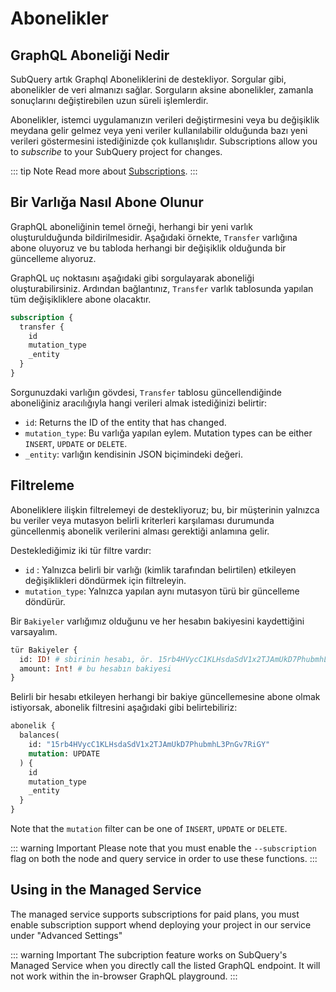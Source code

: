 # Abonelikler

## GraphQL Aboneliği Nedir

SubQuery artık Graphql Aboneliklerini de destekliyor. Sorgular gibi, abonelikler de veri almanızı sağlar. Sorguların aksine abonelikler, zamanla sonuçlarını değiştirebilen uzun süreli işlemlerdir.

Abonelikler, istemci uygulamanızın verileri değiştirmesini veya bu değişiklik meydana gelir gelmez veya yeni veriler kullanılabilir olduğunda bazı yeni verileri göstermesini istediğinizde çok kullanışlıdır. Subscriptions allow you to _subscribe_ to your SubQuery project for changes.

::: tip Note Read more about [Subscriptions](https://www.apollographql.com/docs/react/data/subscriptions/). :::

## Bir Varlığa Nasıl Abone Olunur

GraphQL aboneliğinin temel örneği, herhangi bir yeni varlık oluşturulduğunda bildirilmesidir. Aşağıdaki örnekte, `Transfer` varlığına abone oluyoruz ve bu tabloda herhangi bir değişiklik olduğunda bir güncelleme alıyoruz.

GraphQL uç noktasını aşağıdaki gibi sorgulayarak aboneliği oluşturabilirsiniz. Ardından bağlantınız, `Transfer` varlık tablosunda yapılan tüm değişikliklere abone olacaktır.

```graphql
subscription {
  transfer {
    id
    mutation_type
    _entity
  }
}
```

Sorgunuzdaki varlığın gövdesi, `Transfer` tablosu güncellendiğinde aboneliğiniz aracılığıyla hangi verileri almak istediğinizi belirtir:

- `id`: Returns the ID of the entity that has changed.
- `mutation_type`: Bu varlığa yapılan eylem. Mutation types can be either `INSERT`, `UPDATE` or `DELETE`.
- `_entity`: varlığın kendisinin JSON biçimindeki değeri.

## Filtreleme

Aboneliklere ilişkin filtrelemeyi de destekliyoruz; bu, bir müşterinin yalnızca bu veriler veya mutasyon belirli kriterleri karşılaması durumunda güncellenmiş abonelik verilerini alması gerektiği anlamına gelir.

Desteklediğimiz iki tür filtre vardır:

- `id` : Yalnızca belirli bir varlığı (kimlik tarafından belirtilen) etkileyen değişiklikleri döndürmek için filtreleyin.
- `mutation_type`: Yalnızca yapılan aynı mutasyon türü bir güncelleme döndürür.

Bir `Bakiyeler` varlığımız olduğunu ve her hesabın bakiyesini kaydettiğini varsayalım.

```graphql
tür Bakiyeler {
  id: ID! # sbirinin hesabı, ör. 15rb4HVycC1KLHsdaSdV1x2TJAmUkD7PhubmhL3PnGv7RiGY
  amount: Int! # bu hesabın bakiyesi
}
```

Belirli bir hesabı etkileyen herhangi bir bakiye güncellemesine abone olmak istiyorsak, abonelik filtresini aşağıdaki gibi belirtebiliriz:

```graphql
abonelik {
  balances(
    id: "15rb4HVycC1KLHsdaSdV1x2TJAmUkD7PhubmhL3PnGv7RiGY"
    mutation: UPDATE
  ) {
    id
    mutation_type
    _entity
  }
}
```

Note that the `mutation` filter can be one of `INSERT`, `UPDATE` or `DELETE`.

::: warning Important Please note that you must enable the `--subscription` flag on both the node and query service in order to use these functions. :::

## Using in the Managed Service

The managed service supports subscriptions for paid plans, you must enable subscription support whend deploying your project in our service under "Advanced Settings"

::: warning Important
The subcription feature works on SubQuery's Managed Service when you directly call the listed GraphQL endpoint. It will not work within the in-browser GraphQL playground.
:::
